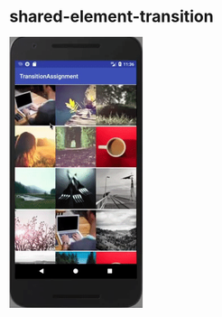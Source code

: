 # shared-element-transition

<img src="https://github.com/farukcankaya/shared-element-transition/blob/master/art/demo.gif?raw=true" with="500" />
